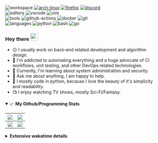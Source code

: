 ![workspace](https://img.shields.io/static/v1?label=&message=workspace:&color=555&style=flat-square)
[![arch-linux](https://img.shields.io/static/v1?logo=arch-linux&label=&message=Arch%20Linux&color=111&logoColor=AAA&style=flat-square)](https://archlinux.org)
[![firefox](https://img.shields.io/static/v1?logo=firefox-browser&label=&message=Firefox&color=111&logoColor=AAA&style=flat-square)](https://mozilla.org/en-US/firefox/)
[![discord](https://img.shields.io/static/v1?logo=discord&label=&message=Discord&color=111&logoColor=AAA&style=flat-square)](https://discord.gg/B8rf3xxgbJ)
<br>
![editors](https://img.shields.io/static/v1?label=&message=editors:&color=555&style=flat-square)
![vscode](https://img.shields.io/static/v1?logo=visual-studio-code&label=&message=vscode&color=111&logoColor=AAA&style=flat-square)
![vim](https://img.shields.io/static/v1?logo=vim&label=&message=vim&color=111&logoColor=AAA&style=flat-square)
<br>
![tools](https://img.shields.io/static/v1?label=&message=tools:&color=555&style=flat-square)
![github-actions](https://img.shields.io/static/v1?logo=github-actions&label=&message=github%20actions&color=111&logoColor=AAA&style=flat-square)
![docker](https://img.shields.io/static/v1?logo=docker&label=&message=docker&color=111&logoColor=AAA&style=flat-square)
![git](https://img.shields.io/static/v1?logo=git&label=&message=git&color=111&logoColor=AAA&style=flat-square)
<br>
![languages](https://img.shields.io/static/v1?label=&message=languages:&color=555&style=flat-square)
![python](https://img.shields.io/static/v1?logo=python&label=&message=python&color=111&logoColor=AAA&style=flat-square&link=)
![bash](https://img.shields.io/static/v1?logo=gnu-bash&label=&message=bash&color=111&logoColor=AAA&style=flat-square)
![go](https://img.shields.io/static/v1?logo=go&label=&message=golang&color=111&logoColor=AAA&style=flat-square)

<!-- Load profile visitor count, but don't display it, keep it as a private stat, no need to show off (888)-->
[](https://visitor-badge.glitch.me/badge?page_id=ItsDrike.ItsDrike)

### Hey there <img src="https://media.giphy.com/media/hvRJCLFzcasrR4ia7z/giphy.gif" width="25px">

- :neutral_face: I usually work on back-end related development and algorithm design.
- :man: I'm addicted to automating everything and a huge advocate of CI workflows, unit testing, and other DevOps related technologies.
- :seedling: Currently, I'm learning about system administration and security.
- :speech_balloon: Ask me about anything, I am happy to help.
- :snake: I mostly code in python, because I love the beauty of it's simplicity and readability.
- :tv: I enjoy watching TV shows, mostly Sci-Fi/Fantasy.

<details open>
 <summary>📈 <b>My Github/Programming Stats</b></summary>

 <a href="https://github.com/ItsDrike"><img src="https://github-readme-stats.vercel.app/api?username=ItsDrike&show_icons=true&theme=darcula&line_height=27"></a>|<a href="https://wakatime.com/@itsdrike"><img src="https://github-readme-stats.vercel.app/api/wakatime?username=itsdrike&layout=compact&theme=darcula"></a>
 |:--:|:--:|
 <a href="https://github.com/ItsDrike"><img src="https://github-readme-streak-stats.herokuapp.com/?user=ItsDrike&theme=dark"></a>|<a href="https://github.com/ItsDrike"><img src="https://github-readme-stats.vercel.app/api/top-langs/?username=ItsDrike&layout=compact&theme=darcula"></a>
  
</details>

<details>
 <summary> <b>Extensive wakatime details</b></summary>
 
<!--START_SECTION:waka-->
**I'm a Night 🦉** 

```text
🌞 Morning    33 commits     █░░░░░░░░░░░░░░░░░░░░░░░░   5.03% 
🌆 Daytime    256 commits    █████████░░░░░░░░░░░░░░░░   39.02% 
🌃 Evening    266 commits    ██████████░░░░░░░░░░░░░░░   40.55% 
🌙 Night      101 commits    ███░░░░░░░░░░░░░░░░░░░░░░   15.4%

```
📅 **I'm Most Productive on Monday** 

```text
Monday       168 commits    ██████░░░░░░░░░░░░░░░░░░░   25.61% 
Tuesday      70 commits     ██░░░░░░░░░░░░░░░░░░░░░░░   10.67% 
Wednesday    45 commits     █░░░░░░░░░░░░░░░░░░░░░░░░   6.86% 
Thursday     96 commits     ███░░░░░░░░░░░░░░░░░░░░░░   14.63% 
Friday       62 commits     ██░░░░░░░░░░░░░░░░░░░░░░░   9.45% 
Saturday     70 commits     ██░░░░░░░░░░░░░░░░░░░░░░░   10.67% 
Sunday       145 commits    █████░░░░░░░░░░░░░░░░░░░░   22.1%

```


📊 **This Week I Spent My Time On** 

```text
💬 Programming Languages: 
Other                    12 hrs 42 mins      █████████████░░░░░░░░░░░░   53.03% 
Python                   8 hrs 29 mins       ████████░░░░░░░░░░░░░░░░░   35.42% 
YAML                     1 hr 43 mins        █░░░░░░░░░░░░░░░░░░░░░░░░   7.18% 
Bash                     52 mins             █░░░░░░░░░░░░░░░░░░░░░░░░   3.68% 
Markdown                 4 mins              ░░░░░░░░░░░░░░░░░░░░░░░░░   0.32%

🔥 Editors: 
VS Code                  16 hrs 6 mins       ████████████████░░░░░░░░░   67.23% 
Vim                      7 hrs 50 mins       ████████░░░░░░░░░░░░░░░░░   32.77%

💻 Operating System: 
Linux                    23 hrs 57 mins      █████████████████████████   100.0%

```

**I Mostly Code in Python** 

```text
Python                   21 repos            ███████████████████████░░   95.45% 
Shell                    1 repo              █░░░░░░░░░░░░░░░░░░░░░░░░   4.55%

```



<!--END_SECTION:waka-->

</details>

